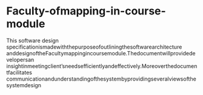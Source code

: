 # Faculty-ofmapping-in-course-module
This software design specificationismadewiththepurposeofoutliningthesoftwarearchitecture anddesignoftheFacultymappingincoursemodule.Thedocumentwillprovidedevelopersan insightinmeetingclient’sneedsefficientlyandeffectively.Moreoverthedocumentfacilitates communicationandunderstandingofthesystembyprovidingseveralviewsofthesystemdesign
